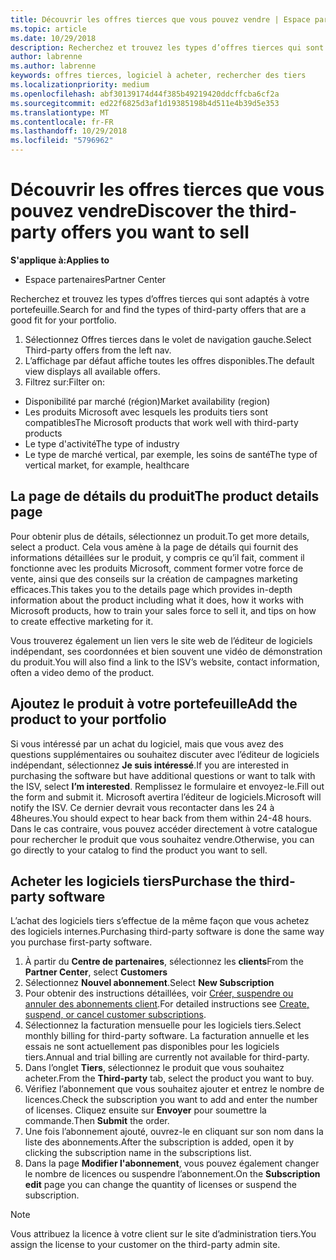```yaml
---
title: Découvrir les offres tierces que vous pouvez vendre | Espace partenaires
ms.topic: article
ms.date: 10/29/2018
description: Recherchez et trouvez les types d’offres tierces qui sont adaptés à votre portefeuille.
author: labrenne
ms.author: labrenne
keywords: offres tierces, logiciel à acheter, rechercher des tiers
ms.localizationpriority: medium
ms.openlocfilehash: abf30139174d44f385b49219420ddcffcba6cf2a
ms.sourcegitcommit: ed22f6825d3af1d19385198b4d511e4b39d5e353
ms.translationtype: MT
ms.contentlocale: fr-FR
ms.lasthandoff: 10/29/2018
ms.locfileid: "5796962"
---
```

# <a name="discover-the-third-party-offers-you-want-to-sell"></a><span data-ttu-id="f9737-104">Découvrir les offres tierces que vous pouvez vendre</span><span class="sxs-lookup"><span data-stu-id="f9737-104">Discover the third-party offers you want to sell</span></span>

**<span data-ttu-id="f9737-105">S'applique à:</span><span class="sxs-lookup"><span data-stu-id="f9737-105">Applies to</span></span>**

-  <span data-ttu-id="f9737-106">Espace partenaires</span><span class="sxs-lookup"><span data-stu-id="f9737-106">Partner Center</span></span>

<span data-ttu-id="f9737-107">Recherchez et trouvez les types d’offres tierces qui sont adaptés à votre portefeuille.</span><span class="sxs-lookup"><span data-stu-id="f9737-107">Search for and find the types of third-party offers that are a good fit for your portfolio.</span></span> 

1.  <span data-ttu-id="f9737-108">Sélectionnez Offres tierces dans le volet de navigation gauche.</span><span class="sxs-lookup"><span data-stu-id="f9737-108">Select Third-party offers from the left nav.</span></span> 
2.  <span data-ttu-id="f9737-109">L’affichage par défaut affiche toutes les offres disponibles.</span><span class="sxs-lookup"><span data-stu-id="f9737-109">The default view displays all available offers.</span></span> 
3.  <span data-ttu-id="f9737-110">Filtrez sur:</span><span class="sxs-lookup"><span data-stu-id="f9737-110">Filter on:</span></span>

- <span data-ttu-id="f9737-111">Disponibilité par marché (région)</span><span class="sxs-lookup"><span data-stu-id="f9737-111">Market availability (region)</span></span>
- <span data-ttu-id="f9737-112">Les produits Microsoft avec lesquels les produits tiers sont compatibles</span><span class="sxs-lookup"><span data-stu-id="f9737-112">The Microsoft products that work well with third-party products</span></span>
- <span data-ttu-id="f9737-113">Le type d'activité</span><span class="sxs-lookup"><span data-stu-id="f9737-113">The type of industry</span></span>
- <span data-ttu-id="f9737-114">Le type de marché vertical, par exemple, les soins de santé</span><span class="sxs-lookup"><span data-stu-id="f9737-114">The type of vertical market, for example, healthcare</span></span>

## <a name="the-product-details-page"></a><span data-ttu-id="f9737-115">La page de détails du produit</span><span class="sxs-lookup"><span data-stu-id="f9737-115">The product details page</span></span>

<span data-ttu-id="f9737-116">Pour obtenir plus de détails, sélectionnez un produit.</span><span class="sxs-lookup"><span data-stu-id="f9737-116">To get more details, select a product.</span></span> <span data-ttu-id="f9737-117">Cela vous amène à la page de détails qui fournit des informations détaillées sur le produit, y compris ce qu’il fait, comment il fonctionne avec les produits Microsoft, comment former votre force de vente, ainsi que des conseils sur la création de campagnes marketing efficaces.</span><span class="sxs-lookup"><span data-stu-id="f9737-117">This takes you to the details page which provides in-depth information about the product including what it does, how it works with Microsoft products, how to train your sales force to sell it, and tips on how to create effective marketing for it.</span></span> 

<span data-ttu-id="f9737-118">Vous trouverez également un lien vers le site web de l’éditeur de logiciels indépendant, ses coordonnées et bien souvent une vidéo de démonstration du produit.</span><span class="sxs-lookup"><span data-stu-id="f9737-118">You will also find a link to the ISV’s website, contact information, often a video demo of the product.</span></span> 

## <a name="add-the-product-to-your-portfolio"></a><span data-ttu-id="f9737-119">Ajoutez le produit à votre portefeuille</span><span class="sxs-lookup"><span data-stu-id="f9737-119">Add the product to your portfolio</span></span>

<span data-ttu-id="f9737-120">Si vous intéressé par un achat du logiciel, mais que vous avez des questions supplémentaires ou souhaitez discuter avec l’éditeur de logiciels indépendant, sélectionnez **Je suis intéressé**.</span><span class="sxs-lookup"><span data-stu-id="f9737-120">If you are interested in purchasing the software but have additional questions or want to talk with the ISV, select **I’m interested**.</span></span> <span data-ttu-id="f9737-121">Remplissez le formulaire et envoyez-le.</span><span class="sxs-lookup"><span data-stu-id="f9737-121">Fill out the form and submit it.</span></span> <span data-ttu-id="f9737-122">Microsoft avertira l’éditeur de logiciels.</span><span class="sxs-lookup"><span data-stu-id="f9737-122">Microsoft will notify the ISV.</span></span> <span data-ttu-id="f9737-123">Ce dernier devrait vous recontacter dans les 24 à 48heures.</span><span class="sxs-lookup"><span data-stu-id="f9737-123">You should expect to hear back from them within 24-48 hours.</span></span> <span data-ttu-id="f9737-124">Dans le cas contraire, vous pouvez accéder directement à votre catalogue pour rechercher le produit que vous souhaitez vendre.</span><span class="sxs-lookup"><span data-stu-id="f9737-124">Otherwise, you can go directly to your catalog to find the product you want to sell.</span></span>

## <a name="purchase-the-third-party-software"></a><span data-ttu-id="f9737-125">Acheter les logiciels tiers</span><span class="sxs-lookup"><span data-stu-id="f9737-125">Purchase the third-party software</span></span>

<span data-ttu-id="f9737-126">L’achat des logiciels tiers s’effectue de la même façon que vous achetez des logiciels internes.</span><span class="sxs-lookup"><span data-stu-id="f9737-126">Purchasing third-party software is done the same way you purchase first-party software.</span></span> 

1. <span data-ttu-id="f9737-127">À partir du **Centre de partenaires**, sélectionnez les **clients**</span><span class="sxs-lookup"><span data-stu-id="f9737-127">From the **Partner Center**, select **Customers**</span></span>
2. <span data-ttu-id="f9737-128">Sélectionnez **Nouvel abonnement**.</span><span class="sxs-lookup"><span data-stu-id="f9737-128">Select **New Subscription**</span></span>
3. <span data-ttu-id="f9737-129">Pour obtenir des instructions détaillées, voir [Créer, suspendre ou annuler des abonnements client](create-a-new-subscription.md).</span><span class="sxs-lookup"><span data-stu-id="f9737-129">For detailed instructions see [Create, suspend, or cancel customer subscriptions](create-a-new-subscription.md).</span></span>
4.  <span data-ttu-id="f9737-130">Sélectionnez la facturation mensuelle pour les logiciels tiers.</span><span class="sxs-lookup"><span data-stu-id="f9737-130">Select monthly billing for third-party software.</span></span> <span data-ttu-id="f9737-131">La facturation annuelle et les essais ne sont actuellement pas disponibles pour les logiciels tiers.</span><span class="sxs-lookup"><span data-stu-id="f9737-131">Annual and trial billing are currently not available for third-party.</span></span>
5.  <span data-ttu-id="f9737-132">Dans l’onglet **Tiers**, sélectionnez le produit que vous souhaitez acheter.</span><span class="sxs-lookup"><span data-stu-id="f9737-132">From the **Third-party** tab, select the product you want to buy.</span></span>
6.  <span data-ttu-id="f9737-133">Vérifiez l’abonnement que vous souhaitez ajouter et entrez le nombre de licences.</span><span class="sxs-lookup"><span data-stu-id="f9737-133">Check the subscription you want to add and enter the number of licenses.</span></span> <span data-ttu-id="f9737-134">Cliquez ensuite sur **Envoyer** pour soumettre la commande.</span><span class="sxs-lookup"><span data-stu-id="f9737-134">Then **Submit** the order.</span></span>
7.  <span data-ttu-id="f9737-135">Une fois l’abonnement ajouté, ouvrez-le en cliquant sur son nom dans la liste des abonnements.</span><span class="sxs-lookup"><span data-stu-id="f9737-135">After the subscription is added, open it by clicking the subscription name in the subscriptions list.</span></span> 
8.  <span data-ttu-id="f9737-136">Dans la page **Modifier l'abonnement**, vous pouvez également changer le nombre de licences ou suspendre l’abonnement.</span><span class="sxs-lookup"><span data-stu-id="f9737-136">On the **Subscription edit** page you can change the quantity of licenses or suspend the subscription.</span></span>

> [!NOTE]  
>  <span data-ttu-id="f9737-137">Vous attribuez la licence à votre client sur le site d’administration tiers.</span><span class="sxs-lookup"><span data-stu-id="f9737-137">You assign the license to your customer on the third-party admin site.</span></span>

    


